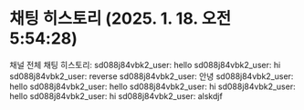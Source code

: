 # 채팅 히스토리 (2025. 1. 18. 오전 5:54:28)

채널 전체 채팅 히스토리:
sd088j84vbk2_user: hello
sd088j84vbk2_user: hi
sd088j84vbk2_user: reverse
sd088j84vbk2_user: 안녕
sd088j84vbk2_user: hello
sd088j84vbk2_user: hello
sd088j84vbk2_user: hi
sd088j84vbk2_user: hello
sd088j84vbk2_user: hi
sd088j84vbk2_user: alskdjf